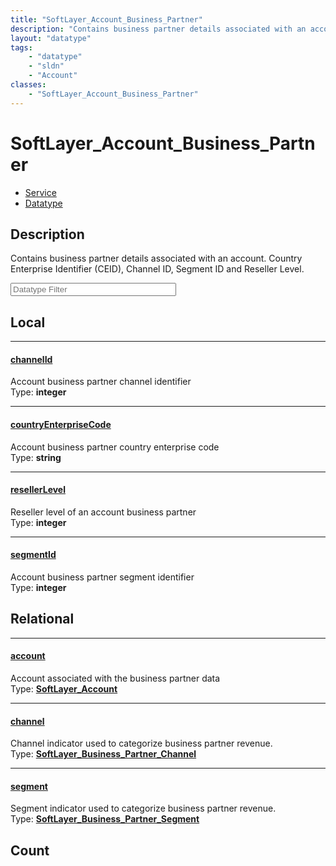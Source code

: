 ```yaml
---
title: "SoftLayer_Account_Business_Partner"
description: "Contains business partner details associated with an account. Country Enterprise Identifier (CEID), Channel ID, Segment... "
layout: "datatype"
tags:
    - "datatype"
    - "sldn"
    - "Account"
classes:
    - "SoftLayer_Account_Business_Partner"
---
```


# SoftLayer_Account_Business_Partner
<div id='service-datatype'>
    <ul id='sldn-reference-tabs'>
    <li id='service'> <a href='/reference/services/SoftLayer_Account_Business_Partner' >Service</a></li>    <li id='datatype'> <a href='/reference/datatypes/SoftLayer_Account_Business_Partner' >Datatype</a></li>
    </ul>
</div>

## Description 


Contains business partner details associated with an account. Country Enterprise Identifier (CEID), Channel ID, Segment ID and Reseller Level. 





<!-- Filer BEGIN -->
<div class="view-filters">
        <div class="clearfix">
            <div class="search-input-box">
                <input placeholder="Datatype Filter" onkeyup="titleSearch(inputId='prop-input', divId='properties', elementClass='prop-row')" 
                    type="text" id="prop-input" value="" size="30" maxlength="128" class="form-text">
            </div>
        </div>
</div>
<!-- Filer END -->

<div id="properties" class="content">
<div id="localProperties" class="prop-content" >

## Local
<div class="prop-row">

-----
[channelId]: #channelid
#### [channelId]
Account business partner channel identifier   
<span class="type-label">Type: </span>**integer**  



</div>
<div class="prop-row">

-----
[countryEnterpriseCode]: #countryenterprisecode
#### [countryEnterpriseCode]
Account business partner country enterprise code   
<span class="type-label">Type: </span>**string**  



</div>
<div class="prop-row">

-----
[resellerLevel]: #resellerlevel
#### [resellerLevel]
Reseller level of an account business partner   
<span class="type-label">Type: </span>**integer**  



</div>
<div class="prop-row">

-----
[segmentId]: #segmentid
#### [segmentId]
Account business partner segment identifier   
<span class="type-label">Type: </span>**integer**  



</div>
</div>
<!-- LOCAL PROPERTY END -->

<div id="relationalProperties"  class="prop-content" >

## Relational
<div class="prop-row">

-----
[account]: #account
#### [account]
Account associated with the business partner data  
<span class="type-label">Type: </span>**<a href='/reference/datatypes/SoftLayer_Account'>SoftLayer_Account </a>**  



</div>
<div class="prop-row">

-----
[channel]: #channel
#### [channel]
Channel indicator used to categorize business partner revenue.  
<span class="type-label">Type: </span>**<a href='/reference/datatypes/SoftLayer_Business_Partner_Channel'>SoftLayer_Business_Partner_Channel </a>**  



</div>
<div class="prop-row">

-----
[segment]: #segment
#### [segment]
Segment indicator used to categorize business partner revenue.  
<span class="type-label">Type: </span>**<a href='/reference/datatypes/SoftLayer_Business_Partner_Segment'>SoftLayer_Business_Partner_Segment </a>**  



</div>

## Count
</div>


